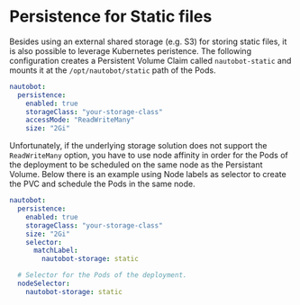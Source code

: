 # Persistence for Static files

Besides using an external shared storage (e.g. S3) for storing static files, it is also possible to leverage Kubernetes peristence. The following configuration creates a Persistent Volume Claim called `nautobot-static` and mounts it at the `/opt/nautobot/static` path of the Pods.

```yaml
nautobot:
  persistence:
    enabled: true
    storageClass: "your-storage-class"
    accessMode: "ReadWriteMany"
    size: "2Gi"
```

Unfortunately, if the underlying storage solution does not support the `ReadWriteMany` option, you have to use node affinity in order for the Pods of the deployment to be scheduled on the same node as the Persistant Volume. Below there is an example using Node labels as selector to create the PVC and schedule the Pods in the same node.

```yaml
nautobot:
  persistence:
    enabled: true
    storageClass: "your-storage-class"
    size: "2Gi"
    selector:
      matchLabel:
        nautobot-storage: static

  # Selector for the Pods of the deployment.
  nodeSelector:
    nautobot-storage: static
```
